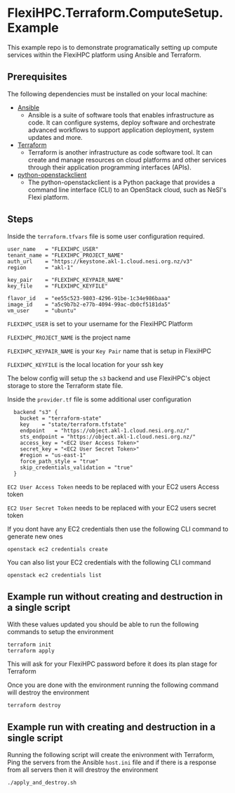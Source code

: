 # FlexiHPC.Terraform.ComputeSetup.Example

This example repo is to demonstrate programatically setting up compute services within the FlexiHPC platform using Ansible and Terraform.

## Prerequisites

The following dependencies must be installed on your local machine:

- [Ansible](https://docs.ansible.com/ansible/latest/installation_guide/index.html)
  - Ansible is a suite of software tools that enables infrastructure as code. It can configure systems, deploy software
    and orchestrate advanced workflows to support application deployment, system updates and more.
- [Terraform](https://developer.hashicorp.com/terraform/tutorials/aws-get-started/install-cli)
  - Terraform is another infrastructure as code software tool. It can create and manage resources on cloud platforms and
    other services through their application programming interfaces (APIs).
- [python-openstackclient](https://github.com/openstack/python-openstackclient)
  - The python-openstackclient is a Python package that provides a command line interface (CLI) to an OpenStack cloud, such
    as NeSI's Flexi platform.

## Steps

Inside the `terraform.tfvars` file is some user configuration required.

```
user_name   = "FLEXIHPC_USER"
tenant_name = "FLEXIHPC_PROJECT_NAME"
auth_url    = "https://keystone.akl-1.cloud.nesi.org.nz/v3"
region      = "akl-1"

key_pair    = "FLEXIHPC_KEYPAIR_NAME"
key_file    = "FLEXIHPC_KEYFILE"

flavor_id   = "ee55c523-9803-4296-91be-1c34e986baaa"
image_id    = "a5c9b7b2-e77b-4094-99ac-db0cf5181da5"
vm_user     = "ubuntu"
```

`FLEXIHPC_USER` is set to your username for the FlexiHPC Platform

`FLEXIHPC_PROJECT_NAME` is the project name

`FLEXIHPC_KEYPAIR_NAME` is your `Key Pair` name that is setup in FlexiHPC

`FLEXIHPC_KEYFILE` is the local location for your ssh key

The below config will setup the `s3` backend and use FlexiHPC's object storage to store the Terraform state file.

Inside the `provider.tf` file is some additional user configuration
```
  backend "s3" {
    bucket = "terraform-state"
    key    = "state/terraform.tfstate"
    endpoint   = "https://object.akl-1.cloud.nesi.org.nz/"
    sts_endpoint = "https://object.akl-1.cloud.nesi.org.nz/"
    access_key = "<EC2 User Access Token>"
    secret_key = "<EC2 User Secret Token>"
    #region = "us-east-1"
    force_path_style = "true"
    skip_credentials_validation = "true"
  }
```
`EC2 User Access Token` needs to be replaced with your EC2 users Access token

`EC2 User Secret Token` needs to be replaced with your EC2 users secret token

If you dont have any EC2 credentials then use the following CLI command to generate new ones
```
openstack ec2 credentials create
```
You can also list your EC2 credentials with the following CLI command
```
openstack ec2 credentials list
```

## Example run without creating and destruction in a single script

With these values updated you should be able to run the following commands to setup the environment
```
terraform init
terraform apply
```
This will ask for your FlexiHPC password before it does its plan stage for Terraform

Once you are done with the environment running the following command will destroy the environment
```
terraform destroy
```

## Example run with creating and destruction in a single script

Running the following script will create the enivronment with Terraform, Ping the servers from the Ansible `host.ini` file and if there is a response from all servers then it will drestroy the environment
```
./apply_and_destroy.sh
```
